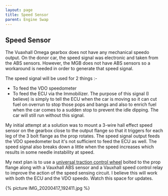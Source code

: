 ```yaml
---
layout: page
title: Speed Sensor
parent: Engine Swap
---
```

## Speed Sensor

The Vuaxhall Omega gearbox does not have any mechanical speedo output. On the donor car, the speed signal was electronic and taken from the ABS sensors. However, the MGB does not have ABS sensors so a workaround is needed in order to generate that speed signal.

The speed signal will be used for 2 things :-

* To feed the VDO speedometer
* To feed the ECU via the Immobilizer. The purpose of this signal (I believe) is simply to tell the ECU when the car is moving so it can cut fuel on overrun to stop those pops and bangs and also to enrich fuel when the car comes to a sudden stop to prevent the idle dipping. The car will still run without this signal.

My initial attempt at a solution was to mount a 3-wire hall effect speed sensor on the gearbox close to the output flange so that it triggers for each leg of the 3 bolt flange as the prop rotates. The speed signal output feeds the VDO speedometer but it's not sufficient to feed the ECU as well. The speed signal also breaks down a little when the speed increases which results in some needle instability at speed.

My next plan is to use a [universal traction control wheel](http://trigger-wheels.com/store/contents/en-uk/p155.html) bolted to the prop flange along with a Vauxhall ABS sensor and a Vauxhall speed control relay to improve the action of the speed sensing circuit. I believe this will work with both the ECU and the VDO speedo. Watch this space for updates.

{% picture IMG_20200417_192411.jpg %}

